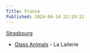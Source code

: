```yaml
---
Title: France
Published: 2024-04-14 22:19:12
---
```

[Strasbourg](strasbourg)

* [Glass Animals](strasbourg/glass-animals) -  La Laiterie
